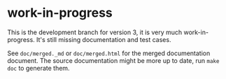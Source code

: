work-in-progress
=================

This is the development branch for version 3, it is very much work-in-progress.
It's still missing documentation and test cases.

See `doc/merged._md` or `doc/merged.html` for the merged documentation document.
The source documentation might be more up to date, run `make doc` to generate them.
